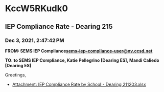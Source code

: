 # KccW5RKudk0
## IEP Compliance Rate - Dearing 215
### Dec 3, 2021, 2:47:42 PM
**FROM: SEMS IEP Compliance<sems-iep-compliance-user@nv.ccsd.net>**

**TO: to SEMS IEP Compliance, Katie Pellegrino [Dearing ES], Mandi Caliedo [Dearing ES]**


Greetings,  





* [Attachment: IEP Compliance Rate by School - Dearing 211203.xlsx](KccW5RKudk0-attachment-1.xlsx)

